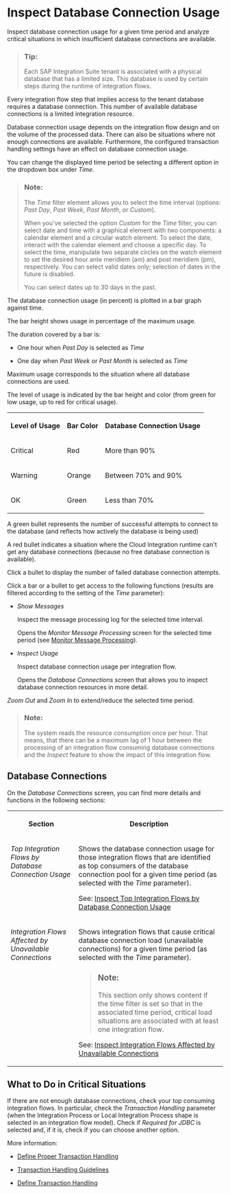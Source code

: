 <!-- loio567eb42ef7c349e78c8c814dfeecd696 -->

# Inspect Database Connection Usage

Inspect database connection usage for a given time period and analyze critical situations in which insufficient database connections are available.

> ### Tip:  
> Each SAP Integration Suite tenant is associated with a physical database that has a limited size. This database is used by certain steps during the runtime of integration flows.

Every integration flow step that implies access to the tenant database requires a database connection. This number of available database connections is a limited integration resource.

Database connection usage depends on the integration flow design and on the volume of the processed data. There can also be situations where not enough connections are available. Furthermore, the configured transaction handling settings have an effect on database connection usage.

You can change the displayed time period be selecting a different option in the dropdown box under *Time*.

> ### Note:  
> The *Time* filter element allows you to select the time interval \(options: *Past Day*, *Past Week*, *Past Month*, or *Custom*\).
> 
> When you've selected the option *Custom* for the *Time* filter, you can select date and time with a graphical element with two components: a calendar element and a circular watch element. To select the date, interact with the calendar element and choose a specific day. To select the time, manipulate two separate circles on the watch element to set the desired hour ante meridiem \(am\) and post meridiem \(pm\), respectively. You can select valid dates only; selection of dates in the future is disabled.
> 
> You can select dates up to 30 days in the past.

The database connection usage \(in percent\) is plotted in a bar graph against time.

The bar height shows usage in percentage of the maximum usage.

The duration covered by a bar is:

-   One hour when *Past Day* is selected as *Time* 

-   One day when *Past Week* or *Past Month* is selected as *Time* 


Maximum usage corresponds to the situation where all database connections are used.

The level of usage is indicated by the bar height and color \(from green for low usage, up to red for critical usage\).


<table>
<tr>
<th valign="top">

Level of Usage

</th>
<th valign="top">

Bar Color

</th>
<th valign="top">

Database Connection Usage

</th>
</tr>
<tr>
<td valign="top">

Critical

</td>
<td valign="top">

Red

</td>
<td valign="top">

More than 90%

</td>
</tr>
<tr>
<td valign="top">

Warning

</td>
<td valign="top">

Orange

</td>
<td valign="top">

Between 70% and 90%

</td>
</tr>
<tr>
<td valign="top">

OK

</td>
<td valign="top">

Green

</td>
<td valign="top">

Less than 70%

</td>
</tr>
</table>

A green bullet represents the number of successful attempts to connect to the database \(and reflects how actively the database is being used\)

A red bullet indicates a situation where the Cloud Integration runtime can't get any database connections \(because no free database connection is available\).

Click a bullet to display the number of failed database connection attempts.

Click a bar or a bullet to get access to the following functions \(results are filtered according to the setting of the *Time* parameter\):

-   *Show Messages*

    Inspect the message processing log for the selected time interval.

    Opens the *Monitor Message Processing* screen for the selected time period \(see [Monitor Message Processing](monitor-message-processing-314df3f.md)\).

-   *Inspect Usage*

    Inspect database connection usage per integration flow.

    Opens the *Database Connections* screen that allows you to inspect database connection resources in more detail.


*Zoom Out* and *Zoom In* to extend/reduce the selected time period.

> ### Note:  
> The system reads the resource consumption once per hour. That means, that there can be a maximum lag of 1 hour between the processing of an integration flow consuming database connections and the *Inspect* feature to show the impact of this integration flow.



<a name="loio567eb42ef7c349e78c8c814dfeecd696__section_tqd_3w1_bxb"/>

## Database Connections

On the *Database Connections* screen, you can find more details and functions in the following sections:


<table>
<tr>
<th valign="top">

Section

</th>
<th valign="top">

Description

</th>
</tr>
<tr>
<td valign="top">

*Top Integration Flows by Database Connection Usage* 

</td>
<td valign="top">

Shows the database connection usage for those integration flows that are identified as top consumers of the database connection pool for a given time period \(as selected with the *Time* parameter\).

See: [Inspect Top Integration Flows by Database Connection Usage](inspect-top-integration-flows-by-database-connection-usage-79c5a05.md)

</td>
</tr>
<tr>
<td valign="top">

*Integration Flows Affected by Unavailable Connections* 

</td>
<td valign="top">

Shows integration flows that cause critical database connection load \(unavailable connections\) for a given time period \(as selected with the *Time* parameter\).

> ### Note:  
> This section only shows content if the time filter is set so that in the associated time period, critical load situations are associated with at least one integration flow.

See: [Inspect Integration Flows Affected by Unavailable Connections](inspect-integration-flows-affected-by-unavailable-connections-5d9d214.md)

</td>
</tr>
</table>



<a name="loio567eb42ef7c349e78c8c814dfeecd696__section_vgy_pw5_ywb"/>

## What to Do in Critical Situations

If there are not enough database connections, check your top consuming integration flows. In particular, check the *Transaction Handling* parameter \(when the Integration Process or Local Integration Process shape is selected in an integration flow model\). Check if *Required for JDBC* is selected and, if it is, check if you can choose another option.

More information:

-   [Define Proper Transaction Handling](define-proper-transaction-handling-1c31963.md)

-   [Transaction Handling Guidelines](transaction-handling-guidelines-52e3f67.md)

-   [Define Transaction Handling](define-transaction-handling-2a5d4bc.md)


